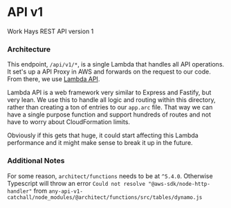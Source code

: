 # API v1

Work Hays REST API version 1

### Architecture

This endpoint, `/api/v1/*`, is a single Lambda that handles all API operations. It set's up a API Proxy in AWS and forwards on the request to our code. From there, we use [Lambda API](https://github.com/jeremydaly/lambda-api).

Lambda API is a web framework very similar to Express and Fastify, but very lean. We use this to handle all logic and routing within this directory, rather than creating a ton of entries to our `app.arc` file. That way we can have a single purpose function and support hundreds of routes and not have to worry about CloudFormation limits.

Obviously if this gets that huge, it could start affecting this Lambda performance and it might make sense to break it up in the future.

### Additional Notes

For some reason, `architect/functions` needs to be at `^5.4.0`. Otherwise Typescript will throw an error `Could not resolve "@aws-sdk/node-http-handler"` from `any-api-v1-catchall/node_modules/@architect/functions/src/tables/dynamo.js`
